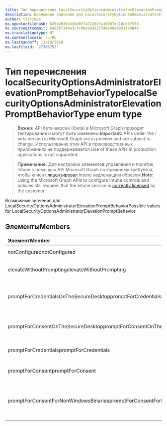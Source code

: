 ```yaml
---
title: Тип перечисления localSecurityOptionsAdministratorElevationPromptBehaviorType
description: Возможные значения для LocalSecurityOptionsAdministratorElevationPromptBehavior
author: tfitzmac
ms.openlocfilehash: 620e2030433bd0f7a72263fa16907ec18c86f5f8
ms.sourcegitcommit: 6a82bf240a3cfc0baabd227349e08a08311e3d44
ms.translationtype: MT
ms.contentlocale: ru-RU
ms.lasthandoff: 12/18/2018
ms.locfileid: "27308752"
---
```

# <a name="localsecurityoptionsadministratorelevationpromptbehaviortype-enum-type"></a><span data-ttu-id="87c26-103">Тип перечисления localSecurityOptionsAdministratorElevationPromptBehaviorType</span><span class="sxs-lookup"><span data-stu-id="87c26-103">localSecurityOptionsAdministratorElevationPromptBehaviorType enum type</span></span>

> <span data-ttu-id="87c26-104">**Важно:** API бета-версии (/beta) в Microsoft Graph проходят тестирование и могут быть изменены.</span><span class="sxs-lookup"><span data-stu-id="87c26-104">**Important:** APIs under the / beta version in Microsoft Graph are in preview and are subject to change.</span></span> <span data-ttu-id="87c26-105">Использование этих API в производственных приложениях не поддерживается.</span><span class="sxs-lookup"><span data-stu-id="87c26-105">Use of these APIs in production applications is not supported.</span></span>

> <span data-ttu-id="87c26-106">**Примечание.** Для настройки элементов управления и политик Intune с помощью API Microsoft Graph по-прежнему требуется, чтобы клиент [лицензировал](https://go.microsoft.com/fwlink/?linkid=839381) Intune надлежащим образом.</span><span class="sxs-lookup"><span data-stu-id="87c26-106">**Note:** Using the Microsoft Graph APIs to configure Intune controls and policies still requires that the Intune service is [correctly licensed](https://go.microsoft.com/fwlink/?linkid=839381) by the customer.</span></span>

<span data-ttu-id="87c26-107">Возможные значения для LocalSecurityOptionsAdministratorElevationPromptBehavior</span><span class="sxs-lookup"><span data-stu-id="87c26-107">Possible values for LocalSecurityOptionsAdministratorElevationPromptBehavior</span></span>
## <a name="members"></a><span data-ttu-id="87c26-108">Элементы</span><span class="sxs-lookup"><span data-stu-id="87c26-108">Members</span></span>
|<span data-ttu-id="87c26-109">Элемент</span><span class="sxs-lookup"><span data-stu-id="87c26-109">Member</span></span>|<span data-ttu-id="87c26-110">Значение</span><span class="sxs-lookup"><span data-stu-id="87c26-110">Value</span></span>|<span data-ttu-id="87c26-111">Описание</span><span class="sxs-lookup"><span data-stu-id="87c26-111">Description</span></span>|
|:---|:---|:---|
|<span data-ttu-id="87c26-112">notConfigured</span><span class="sxs-lookup"><span data-stu-id="87c26-112">notConfigured</span></span>|<span data-ttu-id="87c26-113">0</span><span class="sxs-lookup"><span data-stu-id="87c26-113">0</span></span>|<span data-ttu-id="87c26-114">Не настроен</span><span class="sxs-lookup"><span data-stu-id="87c26-114">Not Configured</span></span>|
|<span data-ttu-id="87c26-115">elevateWithoutPrompting</span><span class="sxs-lookup"><span data-stu-id="87c26-115">elevateWithoutPrompting</span></span>|<span data-ttu-id="87c26-116">1</span><span class="sxs-lookup"><span data-stu-id="87c26-116">1</span></span>|<span data-ttu-id="87c26-117">Повышение без запроса.</span><span class="sxs-lookup"><span data-stu-id="87c26-117">Elevate without prompting.</span></span>|
|<span data-ttu-id="87c26-118">promptForCredentialsOnTheSecureDesktop</span><span class="sxs-lookup"><span data-stu-id="87c26-118">promptForCredentialsOnTheSecureDesktop</span></span>|<span data-ttu-id="87c26-119">2</span><span class="sxs-lookup"><span data-stu-id="87c26-119">2</span></span>|<span data-ttu-id="87c26-120">Запрос учетных данных в системе безопасности</span><span class="sxs-lookup"><span data-stu-id="87c26-120">Prompt for credentials on the secure desktop</span></span>|
|<span data-ttu-id="87c26-121">promptForConsentOnTheSecureDesktop</span><span class="sxs-lookup"><span data-stu-id="87c26-121">promptForConsentOnTheSecureDesktop</span></span>|<span data-ttu-id="87c26-122">3</span><span class="sxs-lookup"><span data-stu-id="87c26-122">3</span></span>|<span data-ttu-id="87c26-123">Запрос согласия рабочий стол</span><span class="sxs-lookup"><span data-stu-id="87c26-123">Prompt for consent on the secure desktop</span></span>|
|<span data-ttu-id="87c26-124">promptForCredentials</span><span class="sxs-lookup"><span data-stu-id="87c26-124">promptForCredentials</span></span>|<span data-ttu-id="87c26-125">4</span><span class="sxs-lookup"><span data-stu-id="87c26-125">4</span></span>|<span data-ttu-id="87c26-126">Запрос учетных данных</span><span class="sxs-lookup"><span data-stu-id="87c26-126">Prompt for credentials</span></span>|
|<span data-ttu-id="87c26-127">promptForConsent</span><span class="sxs-lookup"><span data-stu-id="87c26-127">promptForConsent</span></span>|<span data-ttu-id="87c26-128">5</span><span class="sxs-lookup"><span data-stu-id="87c26-128">5</span></span>|<span data-ttu-id="87c26-129">Запрашивать согласие</span><span class="sxs-lookup"><span data-stu-id="87c26-129">Prompt for consent</span></span>|
|<span data-ttu-id="87c26-130">promptForConsentForNonWindowsBinaries</span><span class="sxs-lookup"><span data-stu-id="87c26-130">promptForConsentForNonWindowsBinaries</span></span>|<span data-ttu-id="87c26-131">6</span><span class="sxs-lookup"><span data-stu-id="87c26-131">6</span></span>|<span data-ttu-id="87c26-132">Запрос согласия для двоичных файлов отличных от Windows</span><span class="sxs-lookup"><span data-stu-id="87c26-132">Prompt for consent for non-Windows binaries</span></span>|





